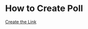 # How to Create Poll
[Create the Link](https://app.gh-polls.com/)
<p><a href="https://api.gh-polls.com/poll/01G18X09EZZY4JZGZ6ZJVPJZKS/Easy/vote"><img src="https://api.gh-polls.com/poll/01G18X09EZZY4JZGZ6ZJVPJZKS/Easy" alt=""></a></br>
<a href="https://api.gh-polls.com/poll/01G18X09EZZY4JZGZ6ZJVPJZKS/Medium/vote"><img src="https://api.gh-polls.com/poll/01G18X09EZZY4JZGZ6ZJVPJZKS/Medium" alt=""></a></br>
<a href="https://api.gh-polls.com/poll/01G18X09EZZY4JZGZ6ZJVPJZKS/Hard/vote"><img src="https://api.gh-polls.com/poll/01G18X09EZZY4JZGZ6ZJVPJZKS/Hard" alt=""></a></p>
